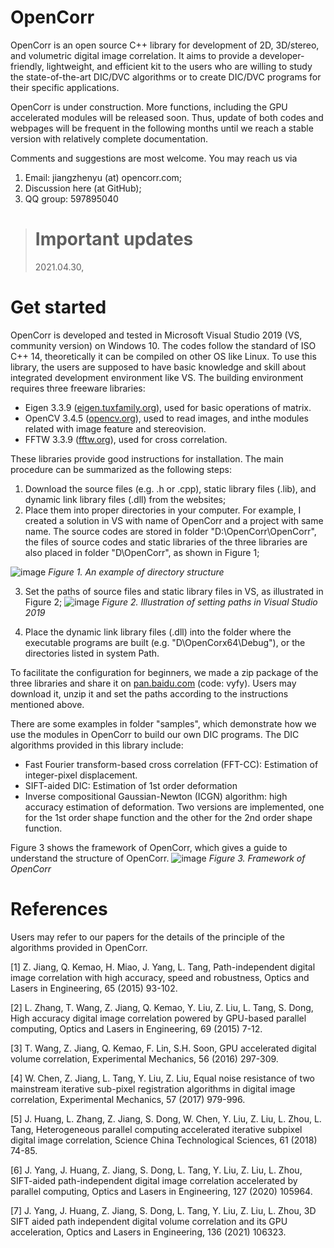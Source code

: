 # OpenCorr
OpenCorr is an open source C++ library for development of 2D, 3D/stereo, and volumetric digital image correlation. It aims to provide a developer-friendly, lightweight, and efficient kit to the users who are willing to study the state-of-the-art DIC/DVC algorithms or to create DIC/DVC programs for their specific applications.

OpenCorr is under construction. More functions, including the GPU accelerated modules will be released soon. Thus, update of both codes and webpages will be frequent in the following months until we reach a stable version with relatively complete documentation.

Comments and suggestions are most welcome. You may reach us via
1. Email: jiangzhenyu (at) opencorr.com;
2. Discussion here (at GitHub);
3. QQ group: 597895040

># Important updates
>2021.04.30, 

# Get started

OpenCorr is developed and tested in Microsoft Visual Studio 2019 (VS, community version) on Windows 10. The codes follow the standard of ISO C++ 14, theoretically it can be compiled on other OS like Linux. To use this library, the users are supposed to have basic knowledge and skill about integrated development environment like VS. The building environment requires three freeware libraries:

- Eigen 3.3.9 ([eigen.tuxfamily.org](eigen.tuxfamily.org)), used for basic operations of matrix.
- OpenCV 3.4.5 ([opencv.org](opencv.org)), used to read images, and inthe  modules related with image feature and stereovision.
- FFTW 3.3.9 ([fftw.org](fftw.org)), used for cross correlation.

These libraries provide good instructions for installation. The main procedure can be summarized as the following steps:

1. Download the source files (e.g. .h or .cpp), static library files (.lib), and dynamic link library files (.dll) from the websites;
2. Place them into proper directories in your computer. For example, I created a solution in VS with name of OpenCorr and a project with same name. The source codes are stored in folder "D:\OpenCorr\OpenCorr\", the files of source codes and static libraries of the three libraries are also placed in folder "D\OpenCorr\", as shown in Figure 1;

![image](https://github.com/vincentjzy/OpenCorr/blob/main/img/opencorr_folder_list.png)
*Figure 1. An example of directory structure*

3. Set the paths of source files and static library files in VS, as illustrated in Figure 2;
![image](https://github.com/vincentjzy/OpenCorr/blob/main/img/configuration_path_vs.png)
*Figure 2. Illustration of setting paths in Visual Studio 2019*

4. Place the dynamic link library files (.dll) into the folder where the executable programs are built (e.g. "D\OpenCorx64\Debug\"), or the directories listed in system Path.

To facilitate the configuration for beginners, we made a zip package of the three libraries and share it on [pan.baidu.com](https://pan.baidu.com/s/17qdAhXJZPLWydYiowwEzig) (code: vyfy). Users may download it, unzip it and set the paths according to the instructions mentioned above.

There are some examples in folder "samples", which demonstrate how we use the modules in OpenCorr to build our own DIC programs. The DIC algorithms provided in this library include:

- Fast Fourier transform-based cross correlation (FFT-CC): Estimation of integer-pixel displacement.
- SIFT-aided DIC: Estimation of 1st order deformation
- Inverse compositional Gaussian-Newton (ICGN) algorithm: high accuracy estimation of deformation. Two versions are implemented, one for the 1st order shape function and the other for the 2nd order shape function.

Figure 3 shows the framework of OpenCorr, which gives a guide to understand the structure of OpenCorr.
![image](https://github.com/vincentjzy/OpenCorr/blob/main/img/framework.png)
*Figure 3. Framework of OpenCorr*

# References
Users may refer to our papers for the details of the principle of the algorithms provided in OpenCorr.

[1] Z. Jiang, Q. Kemao, H. Miao, J. Yang, L. Tang, Path-independent digital image correlation with high accuracy, speed and robustness, Optics and Lasers in Engineering, 65 (2015) 93-102.

[2] L. Zhang, T. Wang, Z. Jiang, Q. Kemao, Y. Liu, Z. Liu, L. Tang, S. Dong, High accuracy digital image correlation powered by GPU-based parallel computing, Optics and Lasers in Engineering, 69 (2015) 7-12.

[3] T. Wang, Z. Jiang, Q. Kemao, F. Lin, S.H. Soon, GPU accelerated digital volume correlation, Experimental Mechanics, 56 (2016) 297-309.

[4] W. Chen, Z. Jiang, L. Tang, Y. Liu, Z. Liu, Equal noise resistance of two mainstream iterative sub-pixel registration algorithms in digital image correlation, Experimental Mechanics, 57 (2017) 979-996.

[5] J. Huang, L. Zhang, Z. Jiang, S. Dong, W. Chen, Y. Liu, Z. Liu, L. Zhou, L. Tang, Heterogeneous parallel computing accelerated iterative subpixel digital image correlation, Science China Technological Sciences, 61 (2018) 74-85.

[6] J. Yang, J. Huang, Z. Jiang, S. Dong, L. Tang, Y. Liu, Z. Liu, L. Zhou, SIFT-aided path-independent digital image correlation accelerated by parallel computing, Optics and Lasers in Engineering, 127 (2020) 105964.

[7] J. Yang, J. Huang, Z. Jiang, S. Dong, L. Tang, Y. Liu, Z. Liu, L. Zhou, 3D SIFT aided path independent digital volume correlation and its GPU acceleration, Optics and Lasers in Engineering, 136 (2021) 106323.
